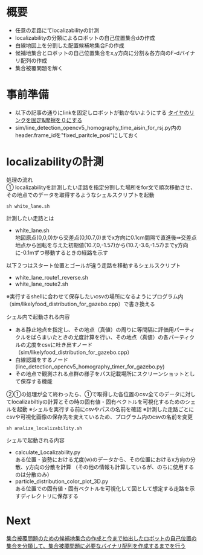 <!-- # map_optimization内の主に重要なコード(後に説明)
- calculate_Localizability.py
- cluster_Localizability_coodinate.py
- calculate_std_label.py
- plot_cluster_d_by_f_mono_color.py -->

# 概要
- 任意の走路にてlocalizabilityの計測  
- localizabilityの分類によるロボットの自己位置集合dの作成  
- 白線地図上を分割した配置候補地集合Fの作成  
- 候補地集合とロボットの自己位置集合をx,y方向に分割＆各方向のF-dバイナリ配列の作成
- 集合被覆問題を解く


# 事前準備
- 以下の記事の通りにlinkを固定しロボットが動かないようにする
[タイヤのリンクを固定&摩擦を０にする](gazebo_link_fixed.md)
- sim/line_detection_opencv5_homography_time_aisin_for_rsj.py内のheader.frame_idを"fixed_paritcle_posi"にしておく
  
# localizabilityの計測
処理の流れ  
① localizabilityを計測したい走路を指定分割した場所をfor文で順次移動させ、その地点でのデータを取得するようなシェルスクリプトを起動  
```
sh white_lane.sh
```

計測したい走路とは
- white_lane.sh  
地図原点(0,0,0)から交差点(0,10.7,0)までx方向に0.1cm間隔で直進後⇛交差点地点から回転を与えた初期値(10.7,0,-1.57)から(10.7,-3.6,-1.57)までy方向に-0.1mずつ移動するときの経路を示す

以下２つはスタート位置とゴールが違う走路を移動するシェルスクリプト
- white_lane_route1_reverse.sh  
- white_lane_route2.sh


※実行するshellに合わせて保存したいcsvの場所になるようにプログラム内（sim/likelyfood_distribution_for_gazebo.cpp）で書き換える  

シェル内で起動される内容
- ある静止地点を指定し、その地点（真値）の周りに等間隔に評価用パーティクルをばらまいたときの尤度計算を行い、その地点（真値）の各パーティクルの尤度をcsvに吐き出すノード（sim/likelyfood_distribution_for_gazebo.cpp）
- 白線認識をするノード(line_detection_opencv5_homography_timer_for_gazebo.py)
- その地点で観測される点群の様子をパス記載場所にスクリーンショットとして保存する機能


②①の処理が全て終わったら、①で取得した各位置のcsv全てのデータに対してlocalizabiltiyの計算とその時の固有値・固有ベクトルを可視化するためのシェルを起動
※シェルを実行する前にcsvやパスの名前を確認
※計測した走路ごとにcsvや可視化画像の保存先を変えているため、プログラム内のcsvの名前を変更

```
sh analize_localizability.sh
```
シェルで起動される内容
- calculate_Localizability.py  
ある位置・姿勢における尤度(w)のデータから、その位置におけるx方向の分散、y方向の分散を計算
（その他の情報も計算しているが、のちに使用するのは分散のみ）
- particle_distribution_color_plot_3D.py  
ある位置での固有値・固有ベクトルを可視化して図として想定する走路を示すディレクトリに保存する

# Next
[集合被覆問題のための候補地集合の作成と今まで抽出したロボットの自己位置の集合を分類して、集合被覆問題に必要なバイナリ配列を作成するまでを行う](create_varialble_set_text.md)


<!-- # localizabilityの分類
処理の流れ
③calculate_Localizability.pyで作成した各位置全てのx方向y方向の分散を計算したcsvファイルを入力とし、その時のx,y方向の標準偏差の大きさが一定閾値（今回は0.28）以上の条件などから各位置のlocalizabilityの分類を行う
```
cd src/map_optimization/scripts
python3 cluster_localizability_coodinate.py
```
全ての位置候補地を標準偏差の閾値からクラスタリングした結果を出力 -->





